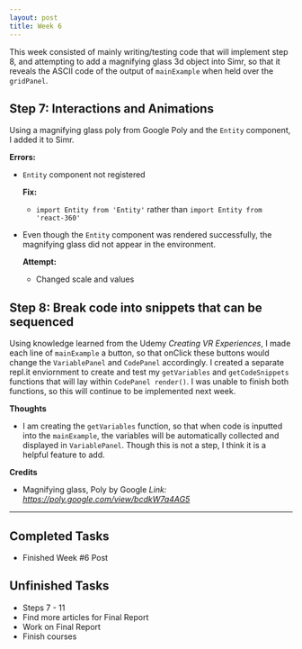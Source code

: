 ```yaml
---
layout: post
title: Week 6
---
```


This week consisted of mainly writing/testing code that will implement step 8, and attempting to add a magnifying glass 3d object into Simr, so that it reveals the ASCII code of the output of `mainExample` when held over the `gridPanel`.

## Step 7: Interactions and Animations ##
Using a magnifying glass poly from Google Poly and the `Entity` component, I added it to Simr.

**Errors:**
 - `Entity` component not registered 
    
    **Fix:**
     - `import Entity from 'Entity'` rather than `import Entity from 'react-360'`
     
 - Even though the `Entity` component was rendered successfully, the magnifying glass did not appear in the environment.  
   
   **Attempt:**
     - Changed scale and  values 

## Step 8: Break code into snippets that can be sequenced ##
 Using knowledge learned from the Udemy *Creating VR Experiences*, I made each line of `mainExample` a button, so that onClick these buttons would change the `VariablePanel` and `CodePanel` accordingly. I created a separate repl.it enviornment to create and test my `getVariables` and `getCodeSnippets` functions that will lay within `CodePanel render()`. I was unable to finish both functions, so this will continue to be implemented next week. 
 
**Thoughts**
- I am creating the `getVariables` function, so that when code is inputted into the `mainExample`, the variables will be automatically collected and displayed in `VariablePanel`. Though this is not a step, I think it is a helpful feature to add. 

**Credits**
  - Magnifying glass, Poly by Google *Link: https://poly.google.com/view/bcdkW7a4AG5*
  
*****

  ## Completed Tasks ##
  - Finished Week #6 Post
  
  ## Unfinished Tasks ##
  - Steps 7 - 11
  - Find more articles for Final Report
  - Work on Final Report
  - Finish courses
